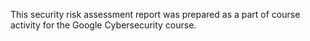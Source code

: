This security risk assessment report was prepared as a part of course activity for the Google Cybersecurity course.
